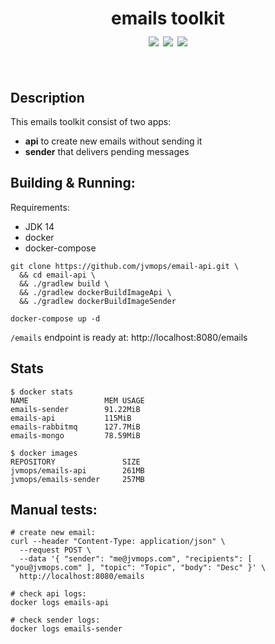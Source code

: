 <h1 align="center">
  emails toolkit<br>
  <a href="https://github.com/jvmops/email-api/actions"><img align="center" src="https://github.com/jvmops/email-api/workflows/master/badge.svg"></a>
  <a href="https://codecov.io/gh/jvmops/email-api"><img align="center" src="https://codecov.io/gh/jvmops/email-api/branch/master/graph/badge.svg"></a>
  <a href="https://github.com/jvmops/email-api/blob/master/LICENSE"><img align="center" src="https://img.shields.io/badge/License-MIT-yellow.svg"></a>
  <br><br>
</h1>

## Description
This emails toolkit consist of two apps:
- **api** to create new emails without sending it
- **sender** that delivers pending messages

## Building & Running:
Requirements:
- JDK 14
- docker
- docker-compose
```
git clone https://github.com/jvmops/email-api.git \
  && cd email-api \
  && ./gradlew build \
  && ./gradlew dockerBuildImageApi \
  && ./gradlew dockerBuildImageSender

docker-compose up -d
```
`/emails` endpoint is ready at: http://localhost:8080/emails

## Stats
```
$ docker stats
NAME                 MEM USAGE
emails-sender        91.22MiB
emails-api           115MiB
emails-rabbitmq      127.7MiB
emails-mongo         78.59MiB

$ docker images
REPOSITORY               SIZE
jvmops/emails-api        261MB
jvmops/emails-sender     257MB
```

## Manual tests:
```
# create new email:
curl --header "Content-Type: application/json" \
  --request POST \
  --data '{ "sender": "me@jvmops.com", "recipients": [ "you@jvmops.com" ], "topic": "Topic", "body": "Desc" }' \
  http://localhost:8080/emails

# check api logs:
docker logs emails-api

# check sender logs:
docker logs emails-sender
```